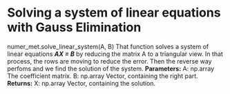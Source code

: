 # Solving a system of linear equations with Gauss Elimination
numer_met.solve_linear_system(A, B)
That function solves a system of linear equations ***AX = B*** by reducing the matrix A to a triangular view. In that process, the rows are moving to reduce the error. Then the reverse way perfoms and we find the solution of the system.
**Parameters:**  A: np.array
                 The coefficient matrix.
                 B: np.array
                 Vector, containing the right part.
**Returns:**  X: np.array
              Vector, containing the solution.

